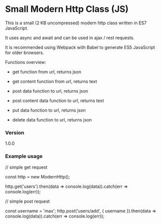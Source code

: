 # Small Modern Http Class (JS)

This is a small (2 KB uncompressed) modern http class written in ES7 JavaScript.

It uses async and await and can be used in ajax / rest requests.

It is recommended using Webpack with Babel to generate ES5 JavaScript for older browsers.

Functions overview:

- get function from url, returns json

- get content function from url, returns text

- post data function to url, returns json

- post content data function to url, returns text

- put data function to url, returns json

- delete data function to url, returns json


### Version
1.0.0

### Example usage

// simple get request

const http = new ModernHttp();

http.get('users').then(data => console.log(data)).catch(err => console.log(err));


// simple post request

const username = 'max';
http.post('users/add', { username }).then(data => console.log(data)).catch(err => console.log(err));